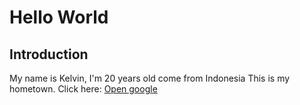 # Hello World
## Introduction
My name is Kelvin, I'm 20 years old come from Indonesia
This is my hometown.
Click here: [Open google](https://www.google.com)

